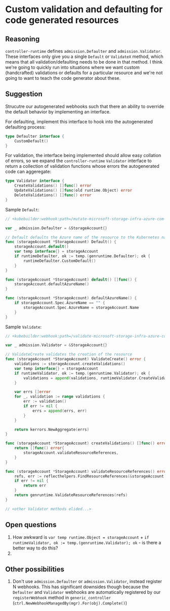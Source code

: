 # Custom validation and defaulting for code generated resources

## Reasoning
`controller-runtime` defines `admission.Defaulter` and `admission.Validator`. These interfaces only give you a single `Default` or `ValidateX` method, which means that all validation/defaulting needs to be done in that method. I think we're going to quickly run into situations where we want custom (handcrafted) validations or defaults for a particular resource and we're not going to want to teach the code generator about these.

## Suggestion
Strucutre our autogenerated webhooks such that there an ability to override the default behavior by implementing an interface.

For defaulting, implement this interface to hook into the autogenerated defaulting process:

```go
type Defaulter interface {
	CustomDefault()
}
```

For validation, the interface being implemented should allow easy collation of errors, so we expand the `controller-runtime` `Validator` interface to return a collection of validation functions whose errors the autogenerated code can aggeregate:

```go
type Validator interface {
	CreateValidations() []func() error
	UpdateValidations() []func(old runtime.Object) error
	DeleteValidations() []func() error
}
```

Sample `Default`:

```go
// +kubebuilder:webhook:path=/mutate-microsoft-storage-infra-azure-com-v1alpha1api20190401-storageaccount,mutating=true,sideEffects=None,matchPolicy=Exact,failurePolicy=fail,groups=microsoft.storage.infra.azure.com,resources=storageaccounts,verbs=create;update,versions=v1alpha1api20190401,name=default.v1alpha1api20190401.storageaccounts.microsoft.storage.infra.azure.com,admissionReviewVersions=v1beta1

var _ admission.Defaulter = &StorageAccount{}

// Default defaults the Azure name of the resource to the Kubernetes name
func (storageAccount *StorageAccount) Default() {
	storageAccount.default()
	var temp interface{} = storageAccount
	if runtimeDefaulter, ok := temp.(genruntime.Defaulter); ok {
		runtimeDefaulter.CustomDefault()
	}
}

func (storageAccount *StorageAccount) default() []func() {
	storageAccount.defaultAzureName()
}

func (storageAccount *StorageAccount) defaultAzureName() {
	if storageAccount.Spec.AzureName == "" {
		storageAccount.Spec.AzureName = storageAccount.Name
	}
}
```

Sample `Validate`: 

```go
// +kubebuilder:webhook:path=/validate-microsoft-storage-infra-azure-com-v1alpha1api20190401-storageaccount,mutating=false,sideEffects=None,matchPolicy=Exact,failurePolicy=fail,groups=microsoft.storage.infra.azure.com,resources=storageaccounts,verbs=create;update,versions=v1alpha1api20190401,name=validate.v1alpha1api20190401.storageaccounts.microsoft.storage.infra.azure.com,admissionReviewVersions=v1beta1

var _ admission.Validator = &StorageAccount{}

// ValidateCreate validates the creation of the resource
func (storageAccount *StorageAccount) ValidateCreate() error {
	validations := storageAccount.createValidations()
	var temp interface{} = storageAccount
	if runtimeValidator, ok := temp.(genruntime.Validator); ok {
		validations = append(validations, runtimeValidator.CreateValidations()...)
	}

	var errs []error
	for _, validation := range validations {
		err := validation()
		if err != nil {
			errs = append(errs, err)
		}
	}

	return kerrors.NewAggregate(errs)
}

func (storageAccount *StorageAccount) createValidations() []func() error {
	return []func() error{
		storageAccount.validateResourceReferences,
	}
}

func (storageAccount *StorageAccount) validateResourceReferences() error {
	refs, err := reflecthelpers.FindResourceReferences(&storageAccount.Spec)
	if err != nil {
		return err
	}
	return genruntime.ValidateResourceReferences(refs)
}

// <other Validator methods elided...>
```

## Open questions
1. How awkward is `var temp runtime.Object = storageAccount` + `if runtimeValidator, ok := temp.(genruntime.Validator); ok` - is there a better way to do this?
2. 

## Other possibilities
1. Don't use `admission.Defaulter` or `admission.Validator`, instead register N webhooks. This has significant downsides though because the `Defaulter` and `Validator` webhooks are automatically registered by our `registerWebhook` method in `generic_controller` (`ctrl.NewWebhookManagedBy(mgr).For(obj).Complete()`)
